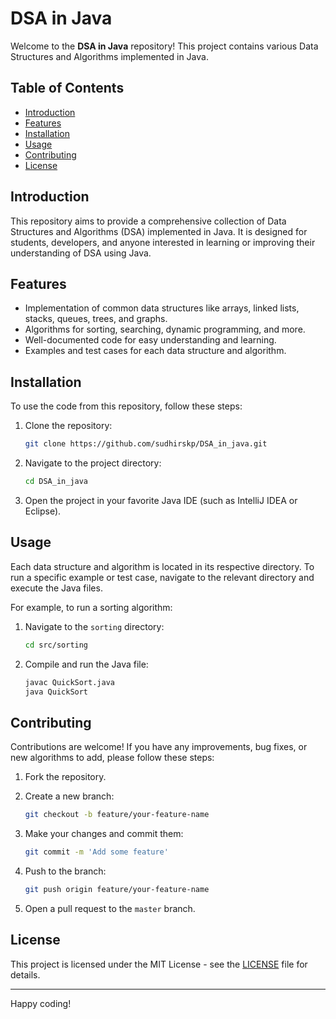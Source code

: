 # DSA in Java

Welcome to the **DSA in Java** repository! This project contains various Data Structures and Algorithms implemented in Java.

## Table of Contents
- [Introduction](#introduction)
- [Features](#features)
- [Installation](#installation)
- [Usage](#usage)
- [Contributing](#contributing)
- [License](#license)

## Introduction
This repository aims to provide a comprehensive collection of Data Structures and Algorithms (DSA) implemented in Java. It is designed for students, developers, and anyone interested in learning or improving their understanding of DSA using Java.

## Features
- Implementation of common data structures like arrays, linked lists, stacks, queues, trees, and graphs.
- Algorithms for sorting, searching, dynamic programming, and more.
- Well-documented code for easy understanding and learning.
- Examples and test cases for each data structure and algorithm.

## Installation
To use the code from this repository, follow these steps:

1. Clone the repository:
    ```sh
    git clone https://github.com/sudhirskp/DSA_in_java.git
    ```

2. Navigate to the project directory:
    ```sh
    cd DSA_in_java
    ```

3. Open the project in your favorite Java IDE (such as IntelliJ IDEA or Eclipse).

## Usage
Each data structure and algorithm is located in its respective directory. To run a specific example or test case, navigate to the relevant directory and execute the Java files.

For example, to run a sorting algorithm:
1. Navigate to the `sorting` directory:
    ```sh
    cd src/sorting
    ```

2. Compile and run the Java file:
    ```sh
    javac QuickSort.java
    java QuickSort
    ```

## Contributing
Contributions are welcome! If you have any improvements, bug fixes, or new algorithms to add, please follow these steps:

1. Fork the repository.
2. Create a new branch:
    ```sh
    git checkout -b feature/your-feature-name
    ```

3. Make your changes and commit them:
    ```sh
    git commit -m 'Add some feature'
    ```

4. Push to the branch:
    ```sh
    git push origin feature/your-feature-name
    ```

5. Open a pull request to the `master` branch.

## License
This project is licensed under the MIT License - see the [LICENSE](LICENSE) file for details.

---

Happy coding!
